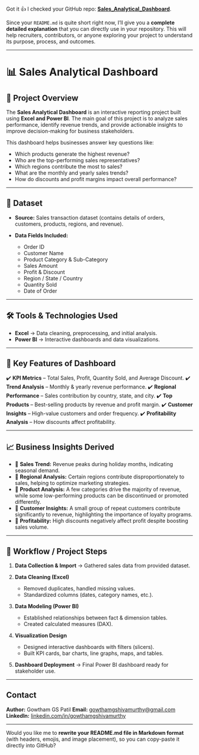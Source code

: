 Got it 👍
I checked your GitHub repo: **[Sales\_Analytical\_Dashboard](https://github.com/gowthamgspatil/Sales_Analytical_Dashboard)**.

Since your `README.md` is quite short right now, I’ll give you a **complete detailed explanation** that you can directly use in your repository. This will help recruiters, contributors, or anyone exploring your project to understand its purpose, process, and outcomes.

---

# 📊 Sales Analytical Dashboard

## 📌 Project Overview

The **Sales Analytical Dashboard** is an interactive reporting project built using **Excel and Power BI**.
The main goal of this project is to analyze sales performance, identify revenue trends, and provide actionable insights to improve decision-making for business stakeholders.

This dashboard helps businesses answer key questions like:

* Which products generate the highest revenue?
* Who are the top-performing sales representatives?
* Which regions contribute the most to sales?
* What are the monthly and yearly sales trends?
* How do discounts and profit margins impact overall performance?

---

## 📂 Dataset

* **Source:** Sales transaction dataset (contains details of orders, customers, products, regions, and revenue).
* **Data Fields Included:**

  * Order ID
  * Customer Name
  * Product Category & Sub-Category
  * Sales Amount
  * Profit & Discount
  * Region / State / Country
  * Quantity Sold
  * Date of Order

---

## 🛠 Tools & Technologies Used

* **Excel** → Data cleaning, preprocessing, and initial analysis.
* **Power BI** → Interactive dashboards and data visualizations.

---

## 🔑 Key Features of Dashboard

✔️ **KPI Metrics** – Total Sales, Profit, Quantity Sold, and Average Discount.
✔️ **Trend Analysis** – Monthly & yearly revenue performance.
✔️ **Regional Performance** – Sales contribution by country, state, and city.
✔️ **Top Products** – Best-selling products by revenue and profit margin.
✔️ **Customer Insights** – High-value customers and order frequency.
✔️ **Profitability Analysis** – How discounts affect profitability.

---

## 📈 Business Insights Derived

* 📌 **Sales Trend:** Revenue peaks during holiday months, indicating seasonal demand.
* 📌 **Regional Analysis:** Certain regions contribute disproportionately to sales, helping to optimize marketing strategies.
* 📌 **Product Analysis:** A few categories drive the majority of revenue, while some low-performing products can be discontinued or promoted differently.
* 📌 **Customer Insights:** A small group of repeat customers contribute significantly to revenue, highlighting the importance of loyalty programs.
* 📌 **Profitability:** High discounts negatively affect profit despite boosting sales volume.

---

## 🚀 Workflow / Project Steps

1. **Data Collection & Import** → Gathered sales data from provided dataset.
2. **Data Cleaning (Excel)**

   * Removed duplicates, handled missing values.
   * Standardized columns (dates, category names, etc.).
3. **Data Modeling (Power BI)**

   * Established relationships between fact & dimension tables.
   * Created calculated measures (DAX).
4. **Visualization Design**

   * Designed interactive dashboards with filters (slicers).
   * Built KPI cards, bar charts, line graphs, maps, and tables.
5. **Dashboard Deployment** → Final Power BI dashboard ready for stakeholder use.

---


##  Contact

 **Author:** Gowtham GS Patil
 **Email:** [gowthamgshivamurthy@gmail.com](mailto:gowthamgshivamurthy@gmail.com)
 **LinkedIn:** [linkedin.com/in/gowthamgshivamurthy](https://www.linkedin.com/in/gowthamgshivamurthy)

---


Would you like me to **rewrite your README.md file in Markdown format** (with headers, emojis, and image placement), so you can copy-paste it directly into GitHub?
